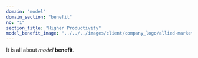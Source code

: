 ```yaml
---
domain: "model"
domain_section: "benefit"
no: "1"
section_title: "Higher Productivity"
model_benefit_image: "../../../images/client/company_logo/allied-marketing.png"
---
```


It is all about *model* **benefit**.
